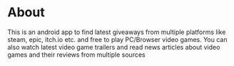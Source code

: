 # About
This is an android app to find latest giveaways from multiple platforms like steam, epic, itch.io etc. and free to play PC/Browser video games. You can also watch latest video game trailers and read news articles about video games and their reviews from multiple sources

